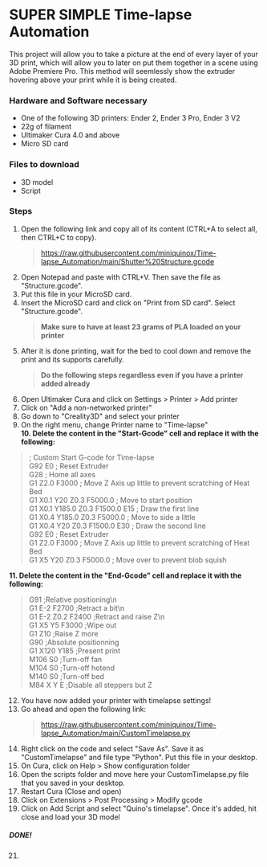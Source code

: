# SUPER SIMPLE Time-lapse Automation

This project will allow you to take a picture at the end of every layer of your 3D print,
which will allow you to later on put them together in a scene using Adobe Premiere Pro.
This method will seemlessly show the extruder hovering above your print while it is being 
created. 

### Hardware and Software necessary

- One of the following 3D printers: Ender 2, Ender 3 Pro, Ender 3 V2
- 22g of filament
- Ultimaker Cura 4.0 and above
- Micro SD card

### Files to download

- 3D model
- Script

### Steps

1. Open the following link and copy all of its content (CTRL+A to select all, then CTRL+C to copy).  
      > https://raw.githubusercontent.com/miniquinox/Time-lapse_Automation/main/Shutter%20Structure.gcode
3. Open Notepad and paste with CTRL+V. Then save the file as "Structure.gcode".
4. Put this file in your MicroSD card.
5. Insert the MicroSD card and click on "Print from SD card". Select "Structure.gcode".  
      > **Make sure to have at least 23 grams of PLA loaded on your printer**  
5. After it is done printing, wait for the bed to cool down and remove the print and its supports carefully.  
      > **Do the following steps regardless even if you have a printer added already**  
6. Open Ultimaker Cura and click on Settings > Printer > Add printer
7. Click on "Add a non-networked printer"
8. Go down to "Creality3D" and select your printer
9. On the right menu, change Printer name to "Time-lapse"  
**10. Delete the content in the "Start-Gcode" cell and replace it with the following:**
  > ; Custom Start G-code for Time-lapse  
G92 E0 ; Reset Extruder  
G28 ; Home all axes  
G1 Z2.0 F3000 ; Move Z Axis up little to prevent scratching of Heat Bed  
G1 X0.1 Y20 Z0.3 F5000.0 ; Move to start position  
G1 X0.1 Y185.0 Z0.3 F1500.0 E15 ; Draw the first line  
G1 X0.4 Y185.0 Z0.3 F5000.0 ; Move to side a little  
G1 X0.4 Y20 Z0.3 F1500.0 E30 ; Draw the second line  
G92 E0 ; Reset Extruder  
G1 Z2.0 F3000 ; Move Z Axis up little to prevent scratching of Heat Bed  
G1 X5 Y20 Z0.3 F5000.0 ; Move over to prevent blob squish  
  
**11. Delete the content in the "End-Gcode" cell and replace it with the following:**
> G91 ;Relative positioning\n  
G1 E-2 F2700 ;Retract a bit\n  
G1 E-2 Z0.2 F2400 ;Retract and raise Z\n  
G1 X5 Y5 F3000 ;Wipe out  
G1 Z10 ;Raise Z more  
G90 ;Absolute positionning  
G1 X120 Y185 ;Present print  
M106 S0 ;Turn-off fan  
M104 S0 ;Turn-off hotend  
M140 S0 ;Turn-off bed  
M84 X Y E ;Disable all steppers but Z  

12. You have now added your printer with timelapse settings!  
13. Go ahead and open the following link:  
      > https://raw.githubusercontent.com/miniquinox/Time-lapse_Automation/main/CustomTimelapse.py
14. Right click on the code and select "Save As". Save it as "CustomTimelapse" and file type "Python". Put this file in your desktop.
15. On Cura, click on Help > Show configuration folder
16. Open the scripts folder and move here your CustomTimelapse.py file that you saved in your desktop.
17. Restart Cura (Close and open)
18. Click on Extensions > Post Processing > Modify gcode
19. Click on Add Script and select "Quino's timelapse". Once it's added, hit close and load your 3D model
##### DONE!
21. 
